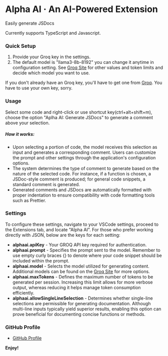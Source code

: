 # Alpha AI · An AI-Powered Extension

Easily generate JSDocs

Currently supports TypeScript and Javascript.

### Quick Setup
1. Provide your Groq key in the settings.
2. The default model is "llama3-8b-8192" you can change it anytime in configuration setting. See [Groq Site](https://console.groq.com/settings/limits) for other values and token limits and decide which model you want to use.

If you don't already have an Groq key, you'll have to get one from [Groq](https://console.groq.com/keys). You have to use your own key, sorry.


### Usage
Select some code and right-click or use shortcut key(ctrl+alt+shift+m), choose the option "Aplha AI: Generate JSDocs" to generate a comment above your selection.

##### How it works:
- Upon selecting a portion of code, the model receives this selection as input and generates a corresponding comment. Users can customize the prompt and other settings through the application's configuration options.
- The system determines the type of comment to generate based on the nature of the selected code. For instance, if a function is chosen, a JSDoc-style comment is produced; for general code snippets, a standard comment is generated.
- Generated comments and JSDocs are automatically formatted with proper indentation to ensure compatibility with code formatting tools such as Prettier.

### Settings
To configure these settings, navigate to your VSCode settings, proceed to the Extensions tab, and locate "Alpha AI". For those who prefer working directly with JSON, below are the keys for each setting:
- **alphaai.apiKey** - Your GROQ API key required for authentication.
- **alphaai.prompt** - Specifies the prompt sent to the model. Remember to use empty curly braces {} to denote where your code snippet should be included within the prompt.
- **alphaai.model** - Selects the model utilized for generating content. Additional models can be found on the [Groq Site](https://console.groq.com/settings/limits) for more options.
- **alphaai.maxTokens** - Defines the maximum number of tokens to be generated per session. Increasing this limit allows for more verbose output, whereas reducing it helps manage token consumption efficiently.
- **alphaai.allowSingleLineSelection** - Determines whether single-line selections are permissible for generating documentation. Although multi-line inputs typically yield superior results, enabling this option can prove beneficial for documenting concise functions or methods.

### GitHub Profile
- [GitHub Profile](https://github.com/mehraj43)

**Enjoy!**
